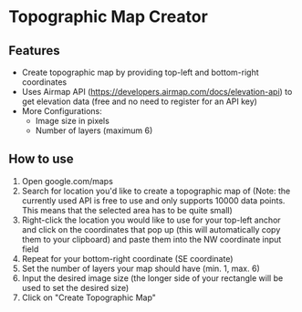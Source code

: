 # Topographic Map Creator

## Features

- Create topographic map by providing top-left and bottom-right coordinates 
- Uses Airmap API (https://developers.airmap.com/docs/elevation-api) to get elevation data (free and no need to register for an API key)
- More Configurations: 
  - Image size in pixels
  - Number of layers (maximum 6)

## How to use

1. Open google.com/maps
2. Search for location you'd like to create a topographic map of (Note: the currently used API is free to use and only supports 10000 data points. This means that the selected area has to be quite small)
3. Right-click the location you would like to use for your top-left anchor and click on the coordinates that pop up (this will automatically copy them to your clipboard) and paste them into the NW coordinate input field
4. Repeat for your bottom-right coordinate (SE coordinate)
5. Set the number of layers your map should have (min. 1, max. 6)
6. Input the desired image size (the longer side of your rectangle will be used to set the desired size)
7. Click on "Create Topographic Map"
